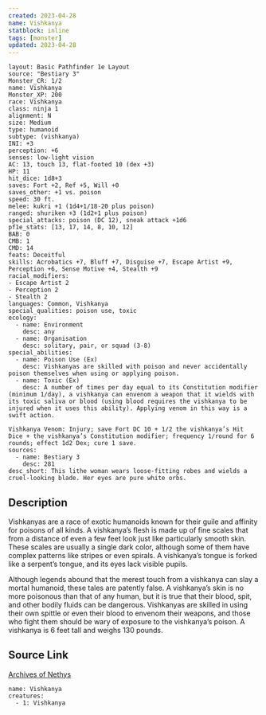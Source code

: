 ```yaml
---
created: 2023-04-28
name: Vishkanya
statblock: inline
tags: [monster]
updated: 2023-04-28
---
```

```statblock
layout: Basic Pathfinder 1e Layout
source: "Bestiary 3"
Monster_CR: 1/2
name: Vishkanya
Monster_XP: 200
race: Vishkanya
class: ninja 1
alignment: N
size: Medium
type: humanoid
subtype: (vishkanya)
INI: +3
perception: +6
senses: low-light vision
AC: 13, touch 13, flat-footed 10 (dex +3)
HP: 11
hit_dice: 1d8+3
saves: Fort +2, Ref +5, Will +0
saves_other: +1 vs. poison
speed: 30 ft.
melee: kukri +1 (1d4+1/18-20 plus poison)
ranged: shuriken +3 (1d2+1 plus poison)
special_attacks: poison (DC 12), sneak attack +1d6
pf1e_stats: [13, 17, 14, 8, 10, 12]
BAB: 0
CMB: 1
CMD: 14
feats: Deceitful
skills: Acrobatics +7, Bluff +7, Disguise +7, Escape Artist +9, Perception +6, Sense Motive +4, Stealth +9
racial_modifiers:
- Escape Artist 2
- Perception 2
- Stealth 2
languages: Common, Vishkanya
special_qualities: poison use, toxic
ecology:
  - name: Environment
    desc: any
  - name: Organisation
    desc: solitary, pair, or squad (3-8)
special_abilities:
  - name: Poison Use (Ex)
    desc: Vishkanyas are skilled with poison and never accidentally poison themselves when using or applying poison.
  - name: Toxic (Ex)
    desc: A number of times per day equal to its Constitution modifier (minimum 1/day), a vishkanya can envenom a weapon that it wields with its toxic saliva or blood (using blood requires the vishkanya to be injured when it uses this ability). Applying venom in this way is a swift action.

Vishkanya Venom: Injury; save Fort DC 10 + 1/2 the vishkanya’s Hit Dice + the vishkanya’s Constitution modifier; frequency 1/round for 6 rounds; effect 1d2 Dex; cure 1 save.
sources:
  - name: Bestiary 3
    desc: 281
desc_short: This lithe woman wears loose-fitting robes and wields a cruel-looking blade. Her eyes are pure white orbs.
```
## Description
Vishkanyas are a race of exotic humanoids known for their guile and affinity for poisons of all kinds. A vishkanya’s flesh is made up of fine scales that from a distance of even a few feet look just like particularly smooth skin. These scales are usually a single dark color, although some of them have complex patterns like stripes or even spirals. A vishkanya’s tongue is forked like a serpent’s tongue, and its eyes lack visible pupils.

Although legends abound that the merest touch from a vishkanya can slay a mortal humanoid, these tales are patently false. A vishkanya’s skin is no more poisonous than that of any human, but it is true that their blood, spit, and other bodily fluids can be dangerous. Vishkanyas are skilled in using their own spittle or even their blood to envenom their weapons, and those who fight them should be wary of exposure to the vishkanya’s poison. A vishkanya is 6 feet tall and weighs 130 pounds.
## Source Link
[Archives of Nethys](https://aonprd.com/MonsterDisplay.aspx?ItemName=Vishkanya)
```encounter-table
name: Vishkanya
creatures:
  - 1: Vishkanya
```
